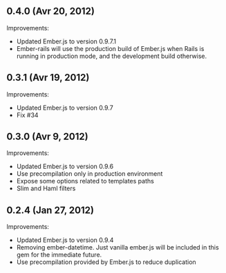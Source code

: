 ## 0.4.0 (Avr 20, 2012)

Improvements:

  - Updated Ember.js to version 0.9.7.1
  - Ember-rails will use the production build of Ember.js when Rails is
    running in production mode, and the development build otherwise.

## 0.3.1 (Avr 19, 2012)

Improvements:

  - Updated Ember.js to version 0.9.7
  - Fix #34

## 0.3.0 (Avr 9, 2012)

Improvements:

  - Updated Ember.js to version 0.9.6
  - Use precompilation only in production environment
  - Expose some options related to templates paths
  - Slim and Haml filters

## 0.2.4 (Jan 27, 2012)

Improvements:

  - Updated Ember.js to version 0.9.4
  - Removing ember-datetime. Just vanilla ember.js will be included in
    this gem for the immediate future.
  - Use precompilation provided by Ember.js to reduce duplication
